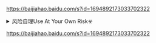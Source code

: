 <https://baijiahao.baidu.com/s?id=1694892173033702322>


<details><summary>风险自理Use At Your Own Risk☣</summary>

<https://baijiahao.baidu.com/s?id=1694892173033702322>

</details>

<https://baijiahao.baidu.com/s?id=1694892173033702322>
